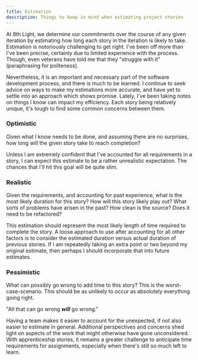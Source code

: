 ```yaml
---
title: Estimation
description: Things to keep in mind when estimating project stories
---
```


At 8th Light, we determine our commitments over the course of any given iteration by estimating how long each story in the iteration is likely to take. Estimation is notoriously challenging to get right. I've been off more than I've been precise, certainly due to limited experience with the process. Though, even veterans have told me that they "struggle with it" (paraphrasing for politeness).

Nevertheless, it is an important and necessary part of the software development process, and there is much to be learned. I continue to seek advice on ways to make my estimations more accurate, and have yet to settle into an approach which shows promise. Lately, I've been taking notes on things I know can impact my efficiency. Each story being relatively unique, it's tough to find some common concerns between them.

### Optimistic

Given what I know needs to be done, and assuming there are no surprises, how long will the given story take to reach completion?

Unless I am extremely confident that I've accounted for all requirements in a story, I can expect this estimate to be a rather unrealistic expectation. The chances that I'll hit this goal will be quite slim.

### Realistic

Given the requirements, and accounting for past experience, what is the most likely duration for this story? How will this story likely play out? What sorts of problems have arisen in the past? How clean is the source? Does it need to be refactored?

This estimation should represent the most likely length of time required to complete the story. A loose approach to use after accounting for all other factors is to consider the estimated duration versus actual duration of previous stories. If I am repeatedly taking an extra point or two beyond my original estimate, then perhaps I should incorporate that into future estimates.

### Pessimistic

What can possibly go wrong to add time to this story? This is the worst-case-scenario. This should be as unlikely to occur as absolutely everything going right.

"All that can go wrong **_will_** go wrong."

Having a team makes it easier to account for the unexpected, if not also easier to estimate in general. Additional perspectives and concerns shed light on aspects of the work that might otherwise have gone unconsidered. With apprenticeship stories, it remains a greater challenge to anticipate time requirements for assignments, especially when there's still so much left to learn.
